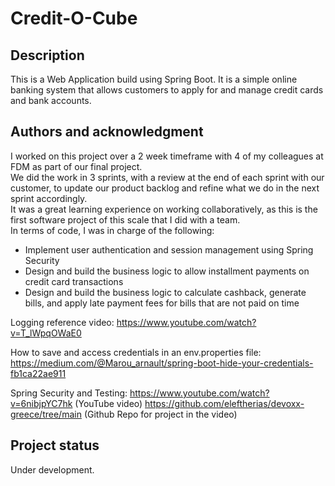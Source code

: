 # Credit-O-Cube

## Description
This is a Web Application build using Spring Boot. It is a simple online banking system that allows customers to apply for and manage credit cards and bank accounts.

## Authors and acknowledgment
I worked on this project over a 2 week timeframe with 4 of my colleagues at FDM as part of our final project.<br>
We did the work in 3 sprints, with a review at the end of each sprint with our customer, to update our product backlog and refine what we do in the next sprint accordingly.<br>
It was a great learning experience on working collaboratively, as this is the first software project of this scale that I did with a team.<br>
In terms of code, I was in charge of the following:
<ul>
    <li>Implement user authentication and session management using Spring Security</li>
    <li>Design and build the business logic to allow installment payments on credit card transactions</li>
    <li>Design and build the business logic to calculate cashback, generate bills, and apply late payment fees for bills that are not paid on time</li>
</ul>

Logging reference video: https://www.youtube.com/watch?v=T_lWpqOWaE0 <br>

How to save and access credentials in an env.properties file: https://medium.com/@Marou_arnault/spring-boot-hide-your-credentials-fb1ca22ae911

Spring Security and Testing: https://www.youtube.com/watch?v=6nibjpYC7hk (YouTube video) https://github.com/eleftherias/devoxx-greece/tree/main (Github Repo for project in the video)

## Project status
Under development.